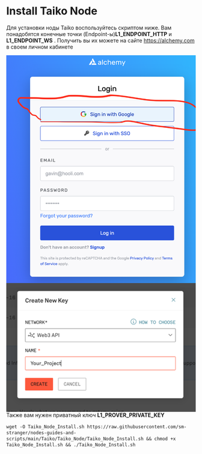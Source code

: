 # Install Taiko Node
Для установки ноды Taiko воспользуйтесь скриптом ниже. Вам понадобятся конечные точки (Endpoint-ы)<b>L1_ENDPOINT_HTTP</b> и <b>L1_ENDPOINT_WS</b> .
Получить вы их можете на сайте https://alchemy.com в своем личном кабинете

<img width="800px" align="center" src="https://github.com/sm-stranger/nodes-guides-and-scripts/blob/main/Taiko/Taiko_Node/src/Taiko_Install_1.png">
<br>
<img width="800px" align="center" src="https://github.com/sm-stranger/nodes-guides-and-scripts/blob/main/Taiko/Taiko_Node/src/Taiko_Install_2.png">
Также вам нужен приватный ключ <b>L1_PROVER_PRIVATE_KEY</b>
  
```
wget -O Taiko_Node_Install.sh https://raw.githubusercontent.com/sm-stranger/nodes-guides-and-scripts/main/Taiko/Taiko_Node/Taiko_Node_Install.sh && chmod +x Taiko_Node_Install.sh && ./Taiko_Node_Install.sh
```
